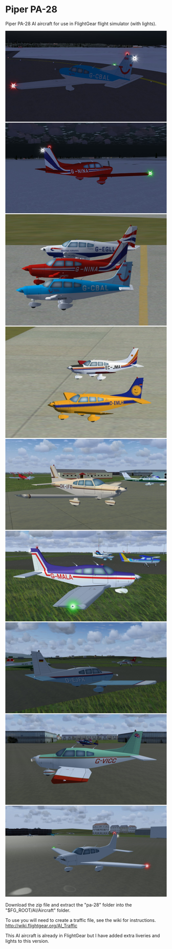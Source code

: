 # Piper PA-28

Piper PA-28 AI aircraft for use in FlightGear flight simulator (with lights).

![PA-28-1](screenshots/28-1.jpg)
![PA-28-1](screenshots/28-2.jpg)
![PA-28-1](screenshots/28-3.jpg)
![PA-28-1](screenshots/28-4.jpg)
![PA-28-1](screenshots/28-5.jpg)
![PA-28-1](screenshots/28-6.jpg)
![PA-28-1](screenshots/28-7.jpg)
![PA-28-1](screenshots/28-8.jpg)
![PA-28-1](screenshots/28-9.jpg)

Download the zip file and extract the "pa-28" folder into the "$FG_ROOT/AI/Aircraft" folder.

To use you will need to create a traffic file, see the wiki for instructions.
 http://wiki.flightgear.org/AI_Traffic

This AI aircraft is already in FlightGear but I have added extra liveries and lights to this version.